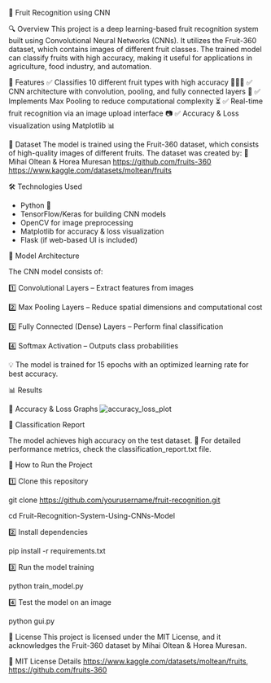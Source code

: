 🍓 Fruit Recognition using CNN

🔍 Overview
This project is a deep learning-based fruit recognition system built using Convolutional Neural Networks (CNNs). It utilizes the Fruit-360 dataset, which contains images of different fruit classes. The trained model can classify fruits with high accuracy, making it useful for applications in agriculture, food industry, and automation.

📌 Features
✅ Classifies 10 different fruit types with high accuracy 🍏🍊🍓
✅ CNN architecture with convolution, pooling, and fully connected layers 🧠
✅ Implements Max Pooling to reduce computational complexity ⏳
✅ Real-time fruit recognition via an image upload interface 📷
✅ Accuracy & Loss visualization using Matplotlib 📊

📂 Dataset
The model is trained using the Fruit-360 dataset, which consists of high-quality images of different fruits. The dataset was created by:
📌 Mihai Oltean & Horea Muresan
https://github.com/fruits-360
https://www.kaggle.com/datasets/moltean/fruits

🛠 Technologies Used
- Python 🐍
- TensorFlow/Keras for building CNN models
- OpenCV for image preprocessing
- Matplotlib for accuracy & loss visualization
- Flask (if web-based UI is included)

📖 Model Architecture

The CNN model consists of:

1️⃣ Convolutional Layers – Extract features from images

2️⃣ Max Pooling Layers – Reduce spatial dimensions and computational cost

3️⃣ Fully Connected (Dense) Layers – Perform final classification

4️⃣ Softmax Activation – Outputs class probabilities





💡 The model is trained for 15 epochs with an optimized learning rate for best accuracy.


📊 Results

🔹 Accuracy & Loss Graphs
![accuracy_loss_plot](https://github.com/user-attachments/assets/49edd512-35fe-41ba-83fd-e83cc8a83246)


📜 Classification Report

The model achieves high accuracy on the test dataset.
📌 For detailed performance metrics, check the classification_report.txt file.



🚀 How to Run the Project

1️⃣ Clone this repository

git clone https://github.com/yourusername/fruit-recognition.git

cd Fruit-Recognition-System-Using-CNNs-Model

2️⃣ Install dependencies

pip install -r requirements.txt

3️⃣ Run the model training

python train_model.py

4️⃣ Test the model on an image

python gui.py


📜 License
This project is licensed under the MIT License, and it acknowledges the Fruit-360 dataset by Mihai Oltean & Horea Muresan.

🔗 MIT License Details https://www.kaggle.com/datasets/moltean/fruits, https://github.com/fruits-360
